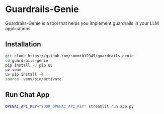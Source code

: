 # Guardrails-Genie

Guardrails-Genie is a tool that helps you implement guardrails in your LLM applications.

## Installation

```bash
git clone https://github.com/soumik12345/guardrails-genie
cd guardrails-genie
pip install -u pip uv
uv venv
uv pip install -e .
source .venv/bin/activate
```

## Run Chat App

```bash
OPENAI_API_KEY="YOUR_OPENAI_API_KEY" streamlit run app.py
```
